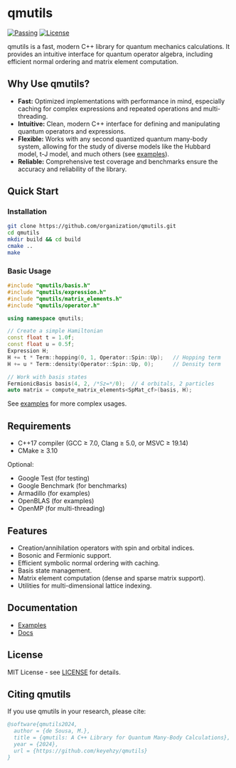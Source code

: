 # qmutils

[![Passing](https://github.com/keyehzy/qmutils/workflows/CI/badge.svg)]()
[![License](https://img.shields.io/badge/license-MIT-blue)]()

qmutils is a fast, modern C++ library for quantum mechanics calculations. It provides an intuitive interface for quantum operator algebra, including efficient normal ordering and matrix element computation.

## Why Use qmutils?

- **Fast:** Optimized implementations with performance in mind, especially caching  for complex expressions and repeated operations and multi-threading.
- **Intuitive:** Clean, modern C++ interface for defining and manipulating quantum operators and expressions.
- **Flexible:** Works with any second quantized quantum many-body system, allowing for the study of diverse models like the Hubbard model, t-J model, and much others (see [examples](examples/)).
- **Reliable:** Comprehensive test coverage and benchmarks ensure the accuracy and reliability of the library.

## Quick Start

### Installation

```bash
git clone https://github.com/organization/qmutils.git
cd qmutils
mkdir build && cd build
cmake ..
make
```

### Basic Usage

```cpp
#include "qmutils/basis.h"
#include "qmutils/expression.h"
#include "qmutils/matrix_elements.h"
#include "qmutils/operator.h"

using namespace qmutils;

// Create a simple Hamiltonian
const float t = 1.0f;
const float u = 0.5f;
Expression H;
H += t * Term::hopping(0, 1, Operator::Spin::Up);   // Hopping term
H += u * Term::density(Operator::Spin::Up, 0);      // Density term

// Work with basis states
FermionicBasis basis(4, 2, /*Sz=*/0);  // 4 orbitals, 2 particles
auto matrix = compute_matrix_elements<SpMat_cf>(basis, H);
```

See [examples](examples/) for more complex usages.

## Requirements

- C++17 compiler (GCC ≥ 7.0, Clang ≥ 5.0, or MSVC ≥ 19.14)
- CMake ≥ 3.10

Optional:
- Google Test (for testing)
- Google Benchmark (for benchmarks)
- Armadillo (for examples)
- OpenBLAS (for examples)
- OpenMP (for multi-threading)


## Features
- Creation/annihilation operators with spin and orbital indices.
- Bosonic and Fermionic support.
- Efficient symbolic normal ordering with caching.
- Basis state management.
- Matrix element computation (dense and sparse matrix support).
- Utilities for multi-dimensional lattice indexing.


## Documentation

- [Examples](examples/)
- [Docs](docs/)

## License

MIT License - see [LICENSE](LICENSE) for details.

## Citing qmutils

If you use qmutils in your research, please cite:

```bibtex
@software{qmutils2024,
  author = {de Sousa, M.},
  title = {qmutils: A C++ Library for Quantum Many-Body Calculations},
  year = {2024},
  url = {https://github.com/keyehzy/qmutils}
}
```

